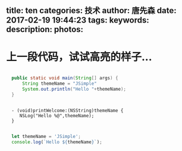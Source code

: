 title: ten
categories: 技术
author: 唐先森
date: 2017-02-19 19:44:23
tags:
keywords:
description:
photos:
---

# 上一段代码，试试高亮的样子...

```java

  public static void main(String[] args) {
      String themeName = "JSimple"
      System.out.println("Hello "+themeName);
  }

```

```objc

  - (void)printWelcome:(NSString)themeName {
     NSLog("Hello %@",themeName);
  }

```

```javascript

  let themeName = 'JSimple';
  console.log(`Hello ${themeName}`);

```
